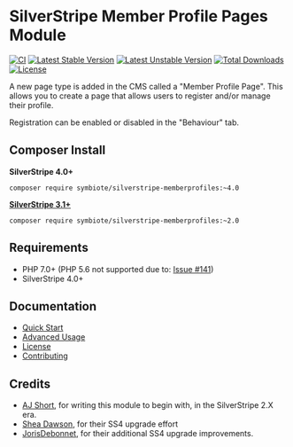 # SilverStripe Member Profile Pages Module

[![CI](https://github.com/symbiote/silverstripe-memberprofiles/actions/workflows/ci.yml/badge.svg)](https://github.com/symbiote/silverstripe-memberprofiles/actions/workflows/ci.yml)
[![Latest Stable Version](https://poser.pugx.org/symbiote/silverstripe-memberprofiles/version.svg)](https://github.com/symbiote/silverstripe-memberprofiles/releases)
[![Latest Unstable Version](https://poser.pugx.org/symbiote/silverstripe-memberprofiles/v/unstable.svg)](https://packagist.org/packages/symbiote/silverstripe-memberprofiles)
[![Total Downloads](https://poser.pugx.org/symbiote/silverstripe-memberprofiles/downloads.svg)](https://packagist.org/packages/symbiote/silverstripe-memberprofiles)
[![License](https://poser.pugx.org/symbiote/silverstripe-memberprofiles/license.svg)](https://github.com/symbiote/silverstripe-memberprofiles/blob/master/LICENSE.md)

A new page type is added in the CMS called a "Member Profile Page". This allows you to create a page that allows users to register and/or manage their profile. 

Registration can be enabled or disabled in the "Behaviour" tab.

## Composer Install

**SilverStripe 4.0+**
```
composer require symbiote/silverstripe-memberprofiles:~4.0
```

**[SilverStripe 3.1+](https://github.com/symbiote/silverstripe-memberprofiles/tree/2.0)**
```
composer require symbiote/silverstripe-memberprofiles:~2.0
```

## Requirements

* PHP 7.0+ (PHP 5.6 not supported due to: [Issue #141](https://github.com/symbiote/silverstripe-memberprofiles/issues/141))
* SilverStripe 4.0+

## Documentation

* [Quick Start](docs/en/quick-start.md)
* [Advanced Usage](docs/en/advanced-usage.md)
* [License](LICENSE.md)
* [Contributing](CONTRIBUTING.md)

## Credits

* [AJ Short](https://github.com/ajshort), for writing this module to begin with, in the SilverStripe 2.X era.
* [Shea Dawson](https://github.com/symbiote/silverstripe-memberprofiles/pull/137), for their SS4 upgrade effort
* [JorisDebonnet](https://github.com/symbiote/silverstripe-memberprofiles/pull/138), for their additional SS4 upgrade improvements.
